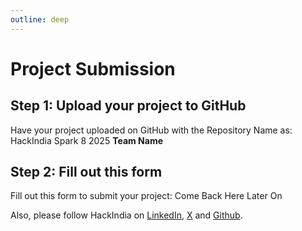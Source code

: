 ```yaml
---
outline: deep
---
```


# Project Submission

## Step 1: Upload your project to GitHub

Have your project uploaded on GitHub with the Repository Name as: HackIndia Spark 8 2025 **Team Name**



## Step 2: Fill out this form

Fill out this form to submit your project: Come Back Here Later On

Also, please follow HackIndia on [LinkedIn](https://www.linkedin.com/company/hackindiaxyz), [X](https://x.com/HackIndiaXYZ) and [Github](https://github.com/HackIndiaXYZ).

